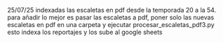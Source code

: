 25/07/25 indexadas las escaletas en pdf desde la temporada 20 a la 54.
para añadir lo mejor es pasar las escaletas a pdf, poner solo las nuevas escaletas en pdf en una carpeta y ejecutar procesar_escaletas_pdf3.py
esto indexa los reportajes y los sube al google sheets
